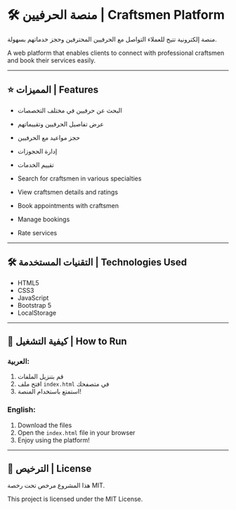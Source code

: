 # 🛠️ منصة الحرفيين | Craftsmen Platform

منصة إلكترونية تتيح للعملاء التواصل مع الحرفيين المحترفين وحجز خدماتهم بسهولة.

A web platform that enables clients to connect with professional craftsmen and book their services easily.

---

## ⭐ المميزات | Features

- البحث عن حرفيين في مختلف التخصصات
- عرض تفاصيل الحرفيين وتقييماتهم
- حجز مواعيد مع الحرفيين
- إدارة الحجوزات
- تقييم الخدمات

- Search for craftsmen in various specialties
- View craftsmen details and ratings
- Book appointments with craftsmen
- Manage bookings
- Rate services

---

## 🛠️ التقنيات المستخدمة | Technologies Used

- HTML5
- CSS3
- JavaScript
- Bootstrap 5
- LocalStorage

---

## 🚀 كيفية التشغيل | How to Run

### العربية:
1. قم بتنزيل الملفات
2. افتح ملف `index.html` في متصفحك
3. استمتع باستخدام المنصة!

### English:
1. Download the files
2. Open the `index.html` file in your browser
3. Enjoy using the platform!

---

## 📄 الترخيص | License

هذا المشروع مرخص تحت رخصة MIT.

This project is licensed under the MIT License. 